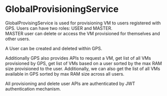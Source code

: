 # GlobalProvisioningService

GlobalProvisingService is used for provisioning VM to users registered with GPS.  Users can have two roles: USER and MASTER.  
MASTER user can delete or access the VM provisioned for themselves and other users.

A User can be created and deleted within GPS.

Additionally GPS also provides APIs to request a VM, get list of all VMs provisioned by GPS, get list of VMs based on a user
sorted by the max RAM size provisioned to the user.  Additionally, we can also get the list of all VMs available in GPS sorted
by max RAM size across all users.

All provisioning and delete user APIs are authenticated by JWT authentication mechanism.
